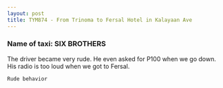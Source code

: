 ```yaml
---
layout: post
title: TYM874 - From Trinoma to Fersal Hotel in Kalayaan Ave 
---
```


### Name of taxi: SIX BROTHERS

The driver became very rude. He even asked for P100 when we go down. His radio is too loud when we got to Fersal.

```Rude behavior```
